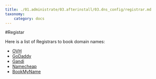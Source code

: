 ```yaml
---
title: ./01.administrate/03.afterinstall/03.dns_config/registrar.md
taxonomy:
    category: docs
---
```

#Registar

Here is a list of Registrars to book domain names:
* [OVH](http://ovh.com/)
* [GoDaddy](https://godaddy.com/)
* [Gandi](http://gandi.net/)
* [Namecheap](https://www.namecheap.com/)
* [BookMyName](https://www.bookmyname.com/)
